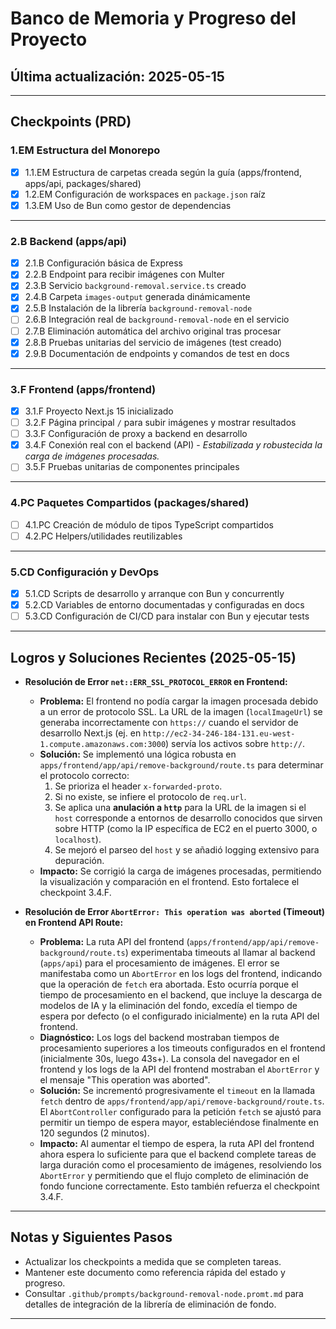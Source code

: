 # Banco de Memoria y Progreso del Proyecto

## Última actualización: 2025-05-15

---

## Checkpoints (PRD)

### 1.EM Estructura del Monorepo

- [x] 1.1.EM Estructura de carpetas creada según la guía (apps/frontend, apps/api, packages/shared)
- [x] 1.2.EM Configuración de workspaces en `package.json` raíz
- [x] 1.3.EM Uso de Bun como gestor de dependencias

---

### 2.B Backend (apps/api)

- [x] 2.1.B Configuración básica de Express
- [x] 2.2.B Endpoint para recibir imágenes con Multer
- [x] 2.3.B Servicio `background-removal.service.ts` creado
- [x] 2.4.B Carpeta `images-output` generada dinámicamente
- [x] 2.5.B Instalación de la librería `background-removal-node`
- [ ] 2.6.B Integración real de `background-removal-node` en el servicio
- [ ] 2.7.B Eliminación automática del archivo original tras procesar
- [x] 2.8.B Pruebas unitarias del servicio de imágenes (test creado)
- [x] 2.9.B Documentación de endpoints y comandos de test en docs

---

### 3.F Frontend (apps/frontend)

- [x] 3.1.F Proyecto Next.js 15 inicializado
- [ ] 3.2.F Página principal `/` para subir imágenes y mostrar resultados
- [ ] 3.3.F Configuración de proxy a backend en desarrollo
- [x] 3.4.F Conexión real con el backend (API) - _Estabilizada y robustecida la carga de imágenes procesadas._
- [ ] 3.5.F Pruebas unitarias de componentes principales

---

### 4.PC Paquetes Compartidos (packages/shared)

- [ ] 4.1.PC Creación de módulo de tipos TypeScript compartidos
- [ ] 4.2.PC Helpers/utilidades reutilizables

---

### 5.CD Configuración y DevOps

- [x] 5.1.CD Scripts de desarrollo y arranque con Bun y concurrently
- [x] 5.2.CD Variables de entorno documentadas y configuradas en docs
- [ ] 5.3.CD Configuración de CI/CD para instalar con Bun y ejecutar tests

---

## Logros y Soluciones Recientes (2025-05-15)

- **Resolución de Error `net::ERR_SSL_PROTOCOL_ERROR` en Frontend:**

  - **Problema:** El frontend no podía cargar la imagen procesada debido a un error de protocolo SSL. La URL de la imagen (`localImageUrl`) se generaba incorrectamente con `https://` cuando el servidor de desarrollo Next.js (ej. en `http://ec2-34-246-184-131.eu-west-1.compute.amazonaws.com:3000`) servía los activos sobre `http://`.
  - **Solución:** Se implementó una lógica robusta en `apps/frontend/app/api/remove-background/route.ts` para determinar el protocolo correcto:
    1. Se prioriza el header `x-forwarded-proto`.
    2. Si no existe, se infiere el protocolo de `req.url`.
    3. Se aplica una **anulación a `http`** para la URL de la imagen si el `host` corresponde a entornos de desarrollo conocidos que sirven sobre HTTP (como la IP específica de EC2 en el puerto 3000, o `localhost`).
    4. Se mejoró el parseo del `host` y se añadió logging extensivo para depuración.
  - **Impacto:** Se corrigió la carga de imágenes procesadas, permitiendo la visualización y comparación en el frontend. Esto fortalece el checkpoint 3.4.F.

- **Resolución de Error `AbortError: This operation was aborted` (Timeout) en Frontend API Route:**
  - **Problema:** La ruta API del frontend (`apps/frontend/app/api/remove-background/route.ts`) experimentaba timeouts al llamar al backend (`apps/api`) para el procesamiento de imágenes. El error se manifestaba como un `AbortError` en los logs del frontend, indicando que la operación de `fetch` era abortada. Esto ocurría porque el tiempo de procesamiento en el backend, que incluye la descarga de modelos de IA y la eliminación del fondo, excedía el tiempo de espera por defecto (o el configurado inicialmente) en la ruta API del frontend.
  - **Diagnóstico:** Los logs del backend mostraban tiempos de procesamiento superiores a los timeouts configurados en el frontend (inicialmente 30s, luego 43s+). La consola del navegador en el frontend y los logs de la API del frontend mostraban el `AbortError` y el mensaje "This operation was aborted".
  - **Solución:** Se incrementó progresivamente el `timeout` en la llamada `fetch` dentro de `apps/frontend/app/api/remove-background/route.ts`. El `AbortController` configurado para la petición `fetch` se ajustó para permitir un tiempo de espera mayor, estableciéndose finalmente en 120 segundos (2 minutos).
  - **Impacto:** Al aumentar el tiempo de espera, la ruta API del frontend ahora espera lo suficiente para que el backend complete tareas de larga duración como el procesamiento de imágenes, resolviendo los `AbortError` y permitiendo que el flujo completo de eliminación de fondo funcione correctamente. Esto también refuerza el checkpoint 3.4.F.

---

## Notas y Siguientes Pasos

- Actualizar los checkpoints a medida que se completen tareas.
- Mantener este documento como referencia rápida del estado y progreso.
- Consultar `.github/prompts/background-removal-node.promt.md` para detalles de integración de la librería de eliminación de fondo.

---
